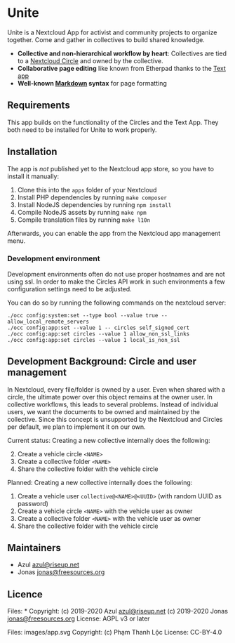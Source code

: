 # Unite

Unite is a Nextcloud App for activist and community projects to organize
together. Come and gather in collectives to build shared knowledge.

* **Collective and non-hierarchical workflow by heart**: Collectives are
  tied to a [Nextcloud Circle](https://github.com/nextcloud/circles) and
  owned by the collective.
* **Collaborative page editing** like known from Etherpad thanks to the
  [Text app](https://github.com/nextcloud/text)
* **Well-known [Markdown](https://en.wikipedia.org/wiki/Markdown) syntax**
  for page formatting

## Requirements

This app builds on the functionality of the Circles and the Text App.
They both need to be installed for Unite to work properly.

## Installation

The app is *not* published yet to the Nextcloud app store, so you have to
install it manually:

1. Clone this into the `apps` folder of your Nextcloud
2. Install PHP dependencies by running `make composer`
3. Install NodeJS dependencies by running `npm install`
4. Compile NodeJS assets by running `make npm`
5. Compile translation files by running `make l10n`

Afterwards, you can enable the app from the Nextcloud app management menu.

### Development environment

Development environments often do not use proper hostnames
and are not using ssl.
In order to make the Circles API work in such environments
a few configuration settings need to be adjusted.

You can do so by running the following commands on the nextcloud server:
```
./occ config:system:set --type bool --value true -- allow_local_remote_servers
./occ config:app:set --value 1 -- circles self_signed_cert
./occ config:app:set circles --value 1 allow_non_ssl_links
./occ config:app:set circles --value 1 local_is_non_ssl
```

## Development Background: Circle and user management

In Nextcloud, every file/folder is owned by a user. Even when shared with a
circle, the ultimate power over this object remains at the owner user. In
collective workflows, this leads to several problems. Instead of individual
users, we want the documents to be owned and maintained by the collective.
Since this concept is unsupported by the Nextcloud and Circles per default,
we plan to implement it on our own.

Current status: Creating a new collective internally does the following:

2. Create a vehicle circle `<NAME>`
3. Create a collective folder `<NAME>`
4. Share the collective folder with the vehicle circle

Planned: Creating a new collective internally does the following:

1. Create a vehicle user `collective@<NAME>@<UUID>` (with random UUID as password)
2. Create a vehicle circle `<NAME>` with the vehicle user as owner
3. Create a collective folder `<NAME>` with the vehicle user as owner
4. Share the collective folder with the vehicle circle

## Maintainers

* Azul <azul@riseup.net>
* Jonas <jonas@freesources.org>

## Licence

Files: *
Copyright: (c) 2019-2020 Azul <azul@riseup.net>
           (c) 2019-2020 Jonas <jonas@freesources.org>
License: AGPL v3 or later

Files: images/app.svg
Copyright: (c) Phạm Thanh Lộc
License: CC-BY-4.0
